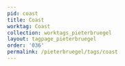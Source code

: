 ```yaml
---
pid: coast
title: Coast
worktag: Coast
collection: worktags_pieterbruegel
layout: tagpage_pieterbruegel
order: '036'
permalink: /pieterbruegel/tags/coast
---
```

